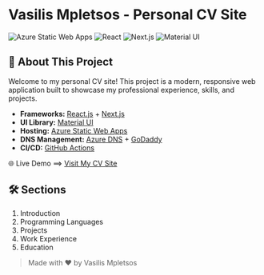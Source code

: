 # Vasilis Mpletsos - Personal CV Site

![Azure Static Web Apps](https://img.shields.io/badge/Azure%20Static%20Web%20Apps-Deployed-blue?logo=azure)
![React](https://img.shields.io/badge/React-19.0.0-61DAFB?logo=react)
![Next.js](https://img.shields.io/badge/Next.js-15.3.5-black?logo=next.js)
![Material UI](https://img.shields.io/badge/Material--UI-007FFF?logo=mui)

## 🚀 About This Project

Welcome to my personal CV site! This project is a modern, responsive web application built to showcase my professional experience, skills, and projects.

- **Frameworks:** [React.js](https://react.dev/) + [Next.js](https://nextjs.org/)
- **UI Library:** [Material UI](https://mui.com/)
- **Hosting:** [Azure Static Web Apps](https://azure.microsoft.com/en-us/products/app-service/static/)
- **DNS Management:** [Azure DNS](https://azure.microsoft.com/en-us/products/dns/) + [GoDaddy](https://www.godaddy.com/)
- **CI/CD:** [GitHub Actions](https://github.com/features/actions)

🌐 Live Demo ==> [Visit My CV Site](https://www.vmpletsos.eu)

## 🛠️ Sections

1. Introduction
2. Programming Languages
3. Projects
4. Work Experience
5. Education

> Made with ❤️ by Vasilis Mpletsos
